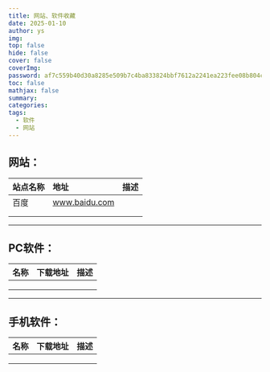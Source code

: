 ```yaml
---
title: 网站、软件收藏
date: 2025-01-10
author: ys
img: 
top: false
hide: false
cover: false
coverImg: 
password: af7c559b40d30a8285e509b7c4ba833824bbf7612a2241ea223fee08b804c05f
toc: false
mathjax: false
summary:
categories: 
tags:
  - 软件
  - 网站
---
```



## 网站：


| 站点名称 | 地址 | 描述 |
| :---- | :--------- | :------- |
| 百度     | www.baidu.com |  |
|          |               |      |
|          |               |      |



---



## PC软件：

| 名称 | 下载地址 | 描述 |
| ---- | -------- | ---- |
|      |          |      |
|      |          |      |
|      |          |      |



---



## 手机软件：

| 名称 | 下载地址 | 描述 |
| ---- | -------- | ---- |
|      |          |      |
|      |          |      |
|      |          |      |

